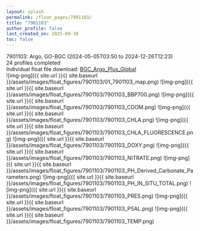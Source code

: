 ```yaml
---
layout: splash
permalink: /float_pages/7901103/
title: "7901103"
author_profile: false
last_created_on: 2025-09-30
toc: false
---
```

 
7901103: Argo, GO-BGC (2024-05-05T03:50 to 2024-12-26T12:23)\
24 profiles completed\
Individual float file download: [BGC_Argo_Plus_Global](https://ftp.soest.hawaii.edu/bgc_argo_plus/Individual_Floats/outliers_removed/7901103_Sprof_processed.nc)\
![img-png]({{ site.url }}{{ site.baseurl }}/assets/images/float_figures/7901103/01_7901103_map.png)
![img-png]({{ site.url }}{{ site.baseurl }}/assets/images/float_figures/7901103/7901103_BBP700.png)
![img-png]({{ site.url }}{{ site.baseurl }}/assets/images/float_figures/7901103/7901103_CDOM.png)
![img-png]({{ site.url }}{{ site.baseurl }}/assets/images/float_figures/7901103/7901103_CHLA.png)
![img-png]({{ site.url }}{{ site.baseurl }}/assets/images/float_figures/7901103/7901103_CHLA_FLUORESCENCE.png)
![img-png]({{ site.url }}{{ site.baseurl }}/assets/images/float_figures/7901103/7901103_DOXY.png)
![img-png]({{ site.url }}{{ site.baseurl }}/assets/images/float_figures/7901103/7901103_NITRATE.png)
![img-png]({{ site.url }}{{ site.baseurl }}/assets/images/float_figures/7901103/7901103_PH_Derived_Carbonate_Parameters.png)
![img-png]({{ site.url }}{{ site.baseurl }}/assets/images/float_figures/7901103/7901103_PH_IN_SITU_TOTAL.png)
![img-png]({{ site.url }}{{ site.baseurl }}/assets/images/float_figures/7901103/7901103_PRES.png)
![img-png]({{ site.url }}{{ site.baseurl }}/assets/images/float_figures/7901103/7901103_PSAL.png)
![img-png]({{ site.url }}{{ site.baseurl }}/assets/images/float_figures/7901103/7901103_TEMP.png)

